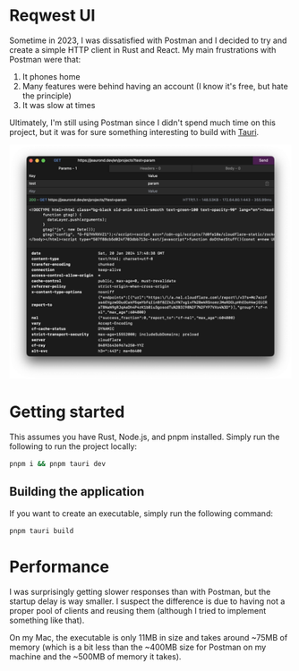 # Reqwest UI

Sometime in 2023, I was dissatisfied with Postman and I decided to try and create a simple HTTP client in Rust and React. My main frustrations with Postman were that:

1. It phones home
2. Many features were behind having an account (I know it's free, but hate the principle)
3. It was slow at times

Ultimately, I'm still using Postman since I didn't spend much time on this project, but it was for sure something interesting to build with [Tauri](https://tauri.app/).

![screenshot](./screenshot.png)

# Getting started

This assumes you have Rust, Node.js, and pnpm installed. Simply run the following to run the project locally:

```sh
pnpm i && pnpm tauri dev
```

## Building the application

If you want to create an executable, simply run the following command:

```sh
pnpm tauri build
```

# Performance

I was surprisingly getting slower responses than with Postman, but the startup delay is way smaller. I suspect the difference is due to having not a proper pool of clients and reusing them (although I tried to implement something like that).

On my Mac, the executable is only 11MB in size and takes around ~75MB of memory (which is a bit less than the ~400MB size for Postman on my machine and the ~500MB of memory it takes).
